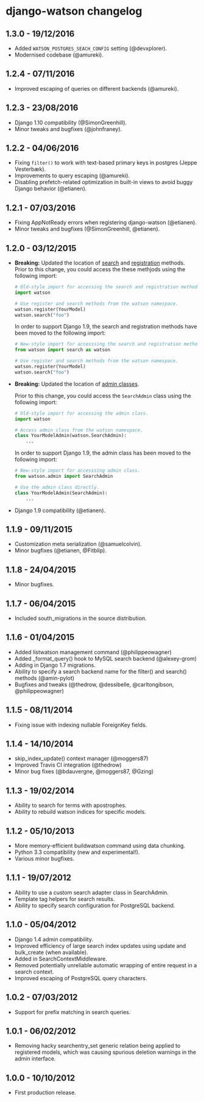 # django-watson changelog

## 1.3.0 - 19/12/2016

- Added `WATSON_POSTGRES_SEACH_CONFIG` setting (@devxplorer).
- Modernised codebase (@amureki).


## 1.2.4 - 07/11/2016

- Improved escaping of queries on different backends (@amureki).


## 1.2.3 - 23/08/2016

- Django 1.10 compatibility (@SimonGreenhill).
- Minor tweaks and bugfixes (@johnfraney).


## 1.2.2 - 04/06/2016

- Fixing `filter()` to work with text-based primary keys in postgres (Jeppe Vesterbæk).
- Improvements to query escaping (@amureki).
- Disabling prefetch-related optimization in built-in views to avoid buggy Django behavior (@etianen).


## 1.2.1 - 07/03/2016

- Fixing AppNotReady errors when registering django-watson (@etianen).
- Minor tweaks and bugfixes (@SimonGreenhill, @etianen).


## 1.2.0 - 03/12/2015

- **Breaking:** Updated the location of [search](https://github.com/etianen/django-watson/wiki/Searching-models) and
    [registration](https://github.com/etianen/django-watson/wiki/Registering-models) methods.
    Prior to this change, you could access the these methjods using the following import:

    ```py
    # Old-style import for accessing the search and registration methods.
    import watson

    # Use register and search methods from the watson namespace.
    watson.register(YourModel)
    watson.search("foo")
    ```

    In order to support Django 1.9, the search and registration
    methods have been moved to the following import:

    ```py
    # New-style import for accesssing the search and registration methods.
    from watson import search as watson

    # Use register and search methods from the watson namespace.
    watson.register(YourModel)
    watson.search("foo")
    ```

- **Breaking:** Updated the location of [admin classes](https://github.com/etianen/django-watson/wiki/Admin-integration).

    Prior to this change, you could access the `SearchAdmin` class using the following import:

    ```py
    # Old-style import for accessing the admin class.
    import watson

    # Access admin class from the watson namespace.
    class YourModelAdmin(watson.SearchAdmin):
        ...
    ```

    In order to support Django 1.9, the admin class has been moved to the following
    import:

    ```py
    # New-style import for accesssing admin class.
    from watson.admin import SearchAdmin

    # Use the admin class directly.
    class YourModelAdmin(SearchAdmin):
        ...
    ```

- Django 1.9 compatibility (@etianen).


## 1.1.9 - 09/11/2015

- Customization meta serialization (@samuelcolvin).
- Minor bugfixes (@etianen, @Fitblip).


## 1.1.8 - 24/04/2015

- Minor bugfixes.


## 1.1.7 - 06/04/2015

- Included south_migrations in the source distribution.


## 1.1.6 - 01/04/2015

- Added listwatson management command (@philippeowagner)
- Added _format_query() hook to MySQL search backend (@alexey-grom)
- Adding in Django 1.7 migrations.
- Ability to specify a search backend name for the filter() and search() methods (@amin-pylot)
- Bugfixes and tweaks (@thedrow, @dessibelle, @carltongibson, @philippeowagner)



## 1.1.5 - 08/11/2014

- Fixing issue with indexing nullable ForeignKey fields.


## 1.1.4 - 14/10/2014

- skip_index_update() context manager (@moggers87)
- Improved Travis CI integration (@thedrow)
- Minor bug fixes (@bdauvergne, @moggers87, @Gzing)


## 1.1.3 - 19/02/2014

- Ability to search for terms with apostrophes.
- Ability to rebuild watson indices for specific models.


## 1.1.2 - 05/10/2013

- More memory-efficient buildwatson command using data chunking.
- Python 3.3 compatibility (new and experimental!).
- Various minor bugfixes.


## 1.1.1 - 19/07/2012

- Ability to use a custom search adapter class in SearchAdmin.
- Template tag helpers for search results.
- Ability to specify search configuration for PostgreSQL backend.


## 1.1.0 - 05/04/2012

- Django 1.4 admin compatibility.
- Improved efficiency of large search index updates using update and bulk_create (when available).
- Added in SearchContextMiddleware.
- Removed potentially unreliable automatic wrapping of entire request in a search context.
- Improved escaping of PostgreSQL query characters.


## 1.0.2 - 07/03/2012

- Support for prefix matching in search queries.


## 1.0.1 - 06/02/2012

- Removing hacky searchentry_set generic relation being applied to registered models, which was causing spurious deletion warnings in the admin interface.


## 1.0.0 - 10/10/2012

- First production release.
